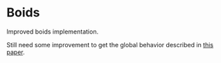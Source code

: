 # Boids
Improved boids implementation.

Still need some improvement to get the global behavior described in [this paper](https://www.researchinfrance.com/single-post/2018/07/23/The-Dance-Performance-of-Fish-schools?_amp_&__twitter_impression=true).
